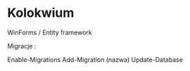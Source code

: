 # Kolokwium
WinForms / Entity framework

Migracje : 

Enable-Migrations
Add-Migration (nazwa)
Update-Database

